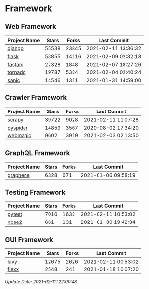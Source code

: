 # Framework

## Web Framework
| Project Name | Stars | Forks | Last Commit |
| ------------ | ----- | ----- | ----------- |
| [django](https://github.com/django/django) | 55538 | 23845 | 2021-02-11 13:36:32 |
| [flask](https://github.com/pallets/flask) | 53855 | 14116 | 2021-02-09 02:32:18 |
| [fastapi](https://github.com/tiangolo/fastapi) | 27328 | 1848 | 2021-02-07 18:27:26 |
| [tornado](https://github.com/tornadoweb/tornado) | 19787 | 5324 | 2021-02-04 02:40:24 |
| [sanic](https://github.com/sanic-org/sanic) | 14546 | 1311 | 2021-01-31 14:59:00 |

## Crawler Framework
| Project Name | Stars | Forks | Last Commit |
| ------------ | ----- | ----- | ----------- |
| [scrapy](https://github.com/scrapy/scrapy) | 39722 | 9028 | 2021-02-11 11:07:28 |
| [pyspider](https://github.com/binux/pyspider) | 14859 | 3567 | 2020-08-02 17:34:20 |
| [webmagic](https://github.com/code4craft/webmagic) | 9602 | 3919 | 2021-02-03 02:13:50 |

## GraphQL Framework
| Project Name | Stars | Forks | Last Commit |
| ------------ | ----- | ----- | ----------- |
| [graphene](https://github.com/graphql-python/graphene) | 6328 | 671 | 2021-01-06 09:58:19 |

## Testing Framework
| Project Name | Stars | Forks | Last Commit |
| ------------ | ----- | ----- | ----------- |
| [pytest](https://github.com/pytest-dev/pytest) | 7010 | 1632 | 2021-02-11 10:53:02 |
| [nose2](https://github.com/nose-devs/nose2) | 661 | 131 | 2021-01-30 19:42:34 |

## GUI Framework
| Project Name | Stars | Forks | Last Commit |
| ------------ | ----- | ----- | ----------- |
| [kivy](https://github.com/kivy/kivy) | 12675 | 2626 | 2021-02-11 00:53:02 |
| [flexx](https://github.com/flexxui/flexx) | 2548 | 241 | 2021-01-18 10:07:20 |

*Update Date: 2021-02-11T22:00:48*